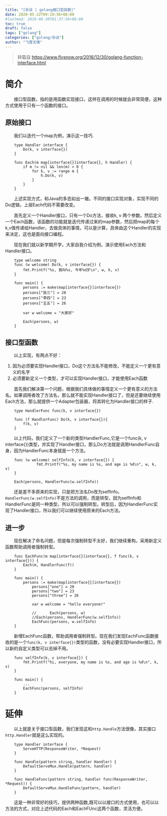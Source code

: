 ```yaml
---
title: "[杂谈 | golang接口型函数]"
date: 2020-05-22T09:19:56+08:00
#lastmod: 2019-08-30T01:37:56+08:00
toc: true
draft: false
tags: ["golang"]
categories: ["golang/杂谈"]
author: "飞雪无情"
---
```


> 转载自 https://www.flysnow.org/2016/12/30/golang-function-interface.html


# 简介

&emsp;&emsp;接口型函数，指的是用函数实现接口，这样在调用的时候就会非常简便，这种方式使用于只有一个函数的接口。

## 原始接口

&emsp;&emsp;我们以迭代一个map为例，演示这一技巧.

		type Handler interface {
			Do(k, v interface{})
		}
		
		func Each(m map[interface{}]interface{}, h Handler) {
			if m != nil && len(m) > 0 {
				for k, v := range m {
					h.Do(k, v)
				}
			}
		}

&emsp;&emsp;上述实现方式，和Java的多态如出一辙。不同的接口实现对象，实现不同的Do逻辑，上层Each代码不需要改变。

&emsp;&emsp;首先定义一个Handler接口，只有一个Do方法，接收k, v 两个参数。然后定义一个Each函数，该函数的功能就是迭代传递过来的map参数，然后把map的每个k,v值传递给Handler，去做具体的事情，可以是计算，具体由这个Handler的实现来决定，这也是面向接口编程。

&emsp;&emsp;现在我们就以新学期开学，大家自我介绍为例，演示使用Each方法和Handler接口。

		type welcome string
		func (w welcome) Do(k, v interface{}) {
			fmt.Printf("%s, 我叫%s, 今年%d岁\n", w, k, v)
		}
		
		func main() {
			persons := make(map[interface{}]interface{})
			persons["张三"] = 20
			persons["李四"] = 23
			persons["王五"] = 26
		
			var w welcome = "大家好"
			
			Each(persons, w)
		}

## 接口型函数

&emsp;&emsp;以上实现，有两点不好：

1. 因为必须要实现Handler接口，Do这个方法名不能修改，不能定义一个更有意义的名字
2. 必须要新定义一个类型，才可以实现Handler接口，才能使用Each函数

&emsp;&emsp;首先我们解决第一个问题，根据我们具体做的事情定义一个更有意义的方法名。如果调用者改了方法名，那么就不能实现Handler接口了，但是还要继续使用Each方法，那么就提供一个Adapter包装器，将其转化为Handler接口的样子.

		type HandlerFunc func(k, v interface{})
		
		func (f HandlerFunc) Do(k, v interface{}){
			f(k, v)
		}

&emsp;&emsp;以上代码，我们定义了一个新的类型HandlerFunc,它是一个func(k, v interface{})类型，并实现了Handler接口，那么Do方法就是调用HandlerFunc自身，因为HandlerFunc本身就是一个方法。

		func (w welcome) selfInfo(k, v interface{}) {
		          fmt.Printf("%s, my name is %s, and age is %d\n", w, k, v)
		}
		
		Each(persons, HandlerFunc(w.selfInfo))

&emsp;&emsp;还是差不多原来的实现，只是把方法名Do改为selfInfo。`HandlerFunc(w.selfInfo)`不是方法的调用，而是转型，因为selfInfo和HandlerFunc是同一种类型，所以可以强制转型。转型后，因为HandlerFunc实现了Handler接口，所以我们可以继续使用原来的Each方法。

## 进一步

&emsp;&emsp;现在解决了命名问题，但是每次强制转型不太好，我们继续重构，采用新定义函数帮助调用者强制转型。

		func EachFunc(m map[interface{}]interface{}, f func(k, v interface{})) {
			Each(m, HandlerFunc(f))
		}
		
		func main() {
			persons := make(map[interface{}]interface{})
		        persons["one"] = 20
		        persons["two"] = 23
		        persons["three"] = 26
		
		        var w welcome = "hello everyone!"
		
		        //      Each(persons, w)
		        //Each(persons, HandlerFunc(w.selfInfo))
		        EachFunc(persons, w.selfInfo)
		}

&emsp;&emsp;新增EachFunc函数，帮助调用者强制转型。现在我们发现EachFunc函数接收的是一个`func(k, v interface{})`类型的函数，没有必要实现Handler接口，所以新的自定义类型可以去掉不用。

		func selfInfo(k, v interface{}) {
			fmt.Printf("hi, everyone, my name is %s, and age is %d\n", k, v)
		}
		
		func main() {
			...
			EachFunc(persons, selfInfo)
		}

# 延伸

&emsp;&emsp;以上就是关于接口型函数，我们发现这和`http.Handle`方法很像，其实接口`http.Handler`就是这么实现的。

		type Handler interface {
			ServeHTTP(ResponseWriter, *Request)
		}
		
		func Handle(pattern string, handler Handler) {
			DefaultServeMux.Handle(pattern, handler)
		}
		
		func HandleFunc(pattern string, handler func(ResponseWriter, *Request)) {
			DefaultServeMux.HandleFunc(pattern, handler)
		}

&emsp;&emsp;这是一种非常好的技巧，提供两种函数,既可以以接口的方式使用，也可以以方法的方式，对应上述代码的Each和EachFUnc这两个函数，灵活方便。
